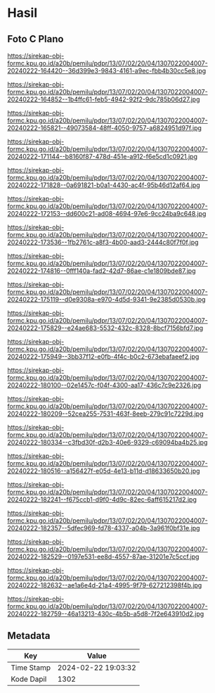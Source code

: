 # Hasil

## Foto C Plano

https://sirekap-obj-formc.kpu.go.id/a20b/pemilu/pdpr/13/07/02/20/04/1307022004007-20240222-164420--36d399e3-9843-4161-a9ec-fbb4b30cc5e8.jpg

https://sirekap-obj-formc.kpu.go.id/a20b/pemilu/pdpr/13/07/02/20/04/1307022004007-20240222-164852--1b4ffc61-feb5-4942-92f2-9dc785b06d27.jpg

https://sirekap-obj-formc.kpu.go.id/a20b/pemilu/pdpr/13/07/02/20/04/1307022004007-20240222-165821--49073584-48ff-4050-9757-a6824951d97f.jpg

https://sirekap-obj-formc.kpu.go.id/a20b/pemilu/pdpr/13/07/02/20/04/1307022004007-20240222-171144--b8160f87-478d-451e-a912-f6e5cd1c0921.jpg

https://sirekap-obj-formc.kpu.go.id/a20b/pemilu/pdpr/13/07/02/20/04/1307022004007-20240222-171828--0a691821-b0a1-4430-ac4f-95b46d12af64.jpg

https://sirekap-obj-formc.kpu.go.id/a20b/pemilu/pdpr/13/07/02/20/04/1307022004007-20240222-172153--dd600c21-ad08-4694-97e6-9cc24ba9c648.jpg

https://sirekap-obj-formc.kpu.go.id/a20b/pemilu/pdpr/13/07/02/20/04/1307022004007-20240222-173536--1fb2761c-a8f3-4b00-aad3-2444c80f7f0f.jpg

https://sirekap-obj-formc.kpu.go.id/a20b/pemilu/pdpr/13/07/02/20/04/1307022004007-20240222-174816--0fff140a-fad2-42d7-86ae-c1e1809bde87.jpg

https://sirekap-obj-formc.kpu.go.id/a20b/pemilu/pdpr/13/07/02/20/04/1307022004007-20240222-175119--d0e9308a-e970-4d5d-9341-9e2385d0530b.jpg

https://sirekap-obj-formc.kpu.go.id/a20b/pemilu/pdpr/13/07/02/20/04/1307022004007-20240222-175829--e24ae683-5532-432c-8328-8bcf7156bfd7.jpg

https://sirekap-obj-formc.kpu.go.id/a20b/pemilu/pdpr/13/07/02/20/04/1307022004007-20240222-175949--3bb37f12-e0fb-4f4c-b0c2-673ebafaeef2.jpg

https://sirekap-obj-formc.kpu.go.id/a20b/pemilu/pdpr/13/07/02/20/04/1307022004007-20240222-180100--02e1457c-f04f-4300-aa17-436c7c9e2326.jpg

https://sirekap-obj-formc.kpu.go.id/a20b/pemilu/pdpr/13/07/02/20/04/1307022004007-20240222-180209--52cea255-7531-463f-8eeb-279c91c7229d.jpg

https://sirekap-obj-formc.kpu.go.id/a20b/pemilu/pdpr/13/07/02/20/04/1307022004007-20240222-180334--c3fbd30f-d2b3-40e6-9329-c69094ba4b25.jpg

https://sirekap-obj-formc.kpu.go.id/a20b/pemilu/pdpr/13/07/02/20/04/1307022004007-20240222-180516--a156427f-e05d-4e13-b11d-d18633650b20.jpg

https://sirekap-obj-formc.kpu.go.id/a20b/pemilu/pdpr/13/07/02/20/04/1307022004007-20240222-182241--f675ccb1-d9f0-4d9c-82ec-6aff615217d2.jpg

https://sirekap-obj-formc.kpu.go.id/a20b/pemilu/pdpr/13/07/02/20/04/1307022004007-20240222-182357--5dfec969-fd78-4337-a04b-3a961f0bf31e.jpg

https://sirekap-obj-formc.kpu.go.id/a20b/pemilu/pdpr/13/07/02/20/04/1307022004007-20240222-182529--0197e531-ee8d-4557-87ae-31201e7c5ccf.jpg

https://sirekap-obj-formc.kpu.go.id/a20b/pemilu/pdpr/13/07/02/20/04/1307022004007-20240222-182632--ae1a6e4d-21a4-4995-9f79-627212398f4b.jpg

https://sirekap-obj-formc.kpu.go.id/a20b/pemilu/pdpr/13/07/02/20/04/1307022004007-20240222-182759--46a13213-430c-4b5b-a5d8-7f2e643910d2.jpg


## Metadata

| Key        | Value               |
| ---------- | ------------------- |
| Time Stamp | 2024-02-22 19:03:32 |
| Kode Dapil | 1302                |



